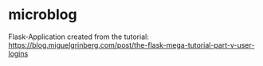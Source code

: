 # microblog

Flask-Application created from the tutorial: https://blog.miguelgrinberg.com/post/the-flask-mega-tutorial-part-v-user-logins 
